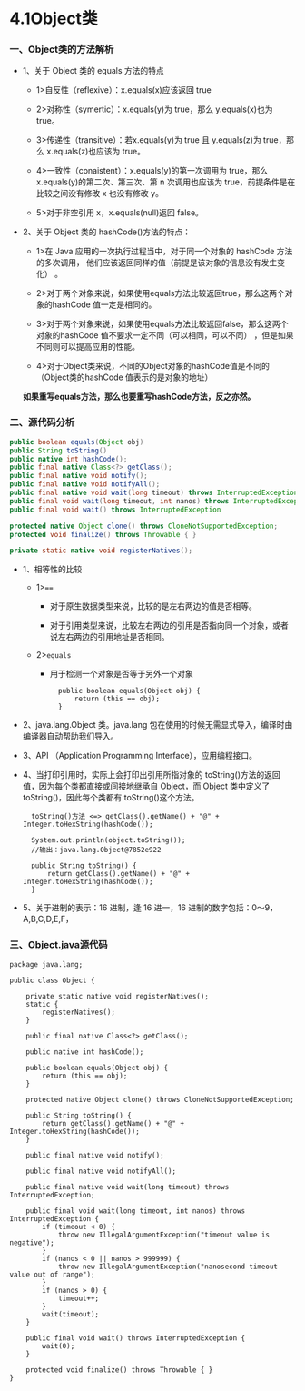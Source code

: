 # 4.1Object类

### 一、Object类的方法解析

* 1、关于 Object 类的 equals 方法的特点 

   * 1>自反性（reflexive）：x.equals(x)应该返回 true 
      
   * 2>对称性（symertic）：x.equals(y)为 true，那么 y.equals(x)也为 true。 
      
   * 3>传递性（transitive）：若x.equals(y)为 true 且 y.equals(z)为 true，那么 x.equals(z)也应该为 true。 
      
   * 4>一致性（conaistent）：x.equals(y)的第一次调用为 true，那么 x.equals(y)的第二次、第三次、第 n 次调用也应该为 true，前提条件是在比较之间没有修改 x 也没有修改 y。 
      
   * 5>对于非空引用 x，x.equals(null)返回 false。 

* 2、关于 Object 类的 hashCode()方法的特点： 

   * 1>在 Java 应用的一次执行过程当中，对于同一个对象的 hashCode 方法的多次调用， 他们应该返回同样的值（前提是该对象的信息没有发生变化） 。 

   * 2>对于两个对象来说，如果使用equals方法比较返回true，那么这两个对象的hashCode 值一定是相同的。 

   * 3>对于两个对象来说，如果使用equals方法比较返回false，那么这两个对象的hashCode 值不要求一定不同（可以相同，可以不同） ，但是如果不同则可以提高应用的性能。 

   * 4>对于Object类来说，不同的Object对象的hashCode值是不同的（Object类的hashCode 值表示的是对象的地址）

  **如果重写equals方法，那么也要重写hashCode方法，反之亦然。**


### 二、源代码分析
```java
public boolean equals(Object obj)
public String toString()
public native int hashCode();
public final native Class<?> getClass();
public final native void notify();
public final native void notifyAll();
public final native void wait(long timeout) throws InterruptedException;
public final void wait(long timeout, int nanos) throws InterruptedException
public final void wait() throws InterruptedException

protected native Object clone() throws CloneNotSupportedException;
protected void finalize() throws Throwable { }

private static native void registerNatives();
```


* 1、相等性的比较

    * 1>`==`
    
        * 对于原生数据类型来说，比较的是左右两边的值是否相等。 
        
        * 对于引用类型来说，比较左右两边的引用是否指向同一个对象，或者说左右两边的引用地址是否相同。
        
    * 2>`equals`
    
        * 用于检测一个对象是否等于另外一个对象
        
                public boolean equals(Object obj) {
                    return (this == obj);
                }
        
* 2、java.lang.Object 类。java.lang 包在使用的时候无需显式导入，编译时由编译器自动帮助我们导入。         

* 3、API （Application Programming Interface），应用编程接口。 

* 4、当打印引用时，实际上会打印出引用所指对象的 toString()方法的返回值，因为每个类都直接或间接地继承自 Object，而 Object 类中定义了 toString()，因此每个类都有 toString()这个方法。 

        toString()方法 <=> getClass().getName() + "@" + Integer.toHexString(hashCode());
        
        System.out.println(object.toString());
        //输出：java.lang.Object@7852e922
        
        public String toString() {
            return getClass().getName() + "@" + Integer.toHexString(hashCode());
        }

* 5、关于进制的表示：16 进制，逢 16 进一，16 进制的数字包括：0～9，A,B,C,D,E,F， 

### 三、Object.java源代码

    package java.lang;

    public class Object {

        private static native void registerNatives();
        static {
            registerNatives();
        }

        public final native Class<?> getClass();

        public native int hashCode();

        public boolean equals(Object obj) {
            return (this == obj);
        }

        protected native Object clone() throws CloneNotSupportedException;

        public String toString() {
            return getClass().getName() + "@" + Integer.toHexString(hashCode());
        }

        public final native void notify();

        public final native void notifyAll();

        public final native void wait(long timeout) throws InterruptedException;

        public final void wait(long timeout, int nanos) throws InterruptedException {
            if (timeout < 0) {
                throw new IllegalArgumentException("timeout value is negative");
            }
            if (nanos < 0 || nanos > 999999) {
                throw new IllegalArgumentException("nanosecond timeout value out of range");
            }
            if (nanos > 0) {
                timeout++;
            }
            wait(timeout);
        }

        public final void wait() throws InterruptedException {
            wait(0);
        }

        protected void finalize() throws Throwable { }
    }

























